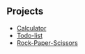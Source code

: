 ## Projects
- [Calculator](./Calculator/README.md)
- [Todo-list](./Todo-list/README.md)
- [Rock-Paper-Scissors](./Rock-Paper-Scissors/README.md)
 